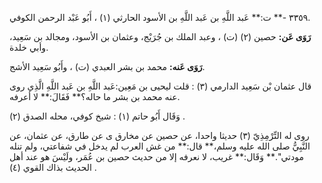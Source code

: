 ٣٣٥٩ -** ت:** عَبد اللَّهِ بن عَبد اللَّهِ بن الأسود الحارثي (١) ، أَبُو عَبْد الرحمن الكوفي.

**رَوَى عَن:** حصين (٢) (ت) ، وعبد الملك بن جُرَيْج، وعثمان بن الأسود، ومجالد بن سَعِيد، وأبي خلدة.

**رَوَى عَنه:** محمد بن بشر العبدي (ت) ، وأَبُو سَعِيد الأشج.

قال عثمان بْن سَعِيد الدارمي (٣) : قلت ليحيى بن مَعِين:عَبد اللَّهِ بن عَبد اللَّهِ الَّذِي روى عنه محمد بن بشر ما حاله؟** فَقَالَ:** لا أعرفه.

وَقَال أَبُو حاتم (١) : شيخ كوفي، محله الصدق (٢) .

روى له التِّرْمِذِيّ (٣) حديثا واحدا، عن حصين عن مخارق ى عن طارق، عن عثمان، عن النَّبِيُّ صلى الله عليه وسلم،** قال:** من غش العرب لم يدخل في شفاعتي، ولم تنله مودتي".** وَقَال:** غريب، لا نعرفه إلا من حديث حصين بن عُمَر، ولَيْسَ هو عند أهل الحديث بذاك القوي (٤) .